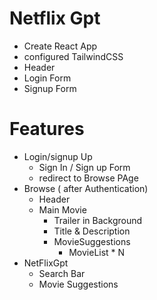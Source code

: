 # Netflix Gpt

- Create React App
- configured TailwindCSS
- Header 
- Login Form
- Signup Form

# Features
- Login/signup Up
    - Sign In / Sign up Form
    - redirect to Browse PAge
- Browse ( after Authentication)
    - Header
    - Main Movie
        - Trailer in Background
        - Title & Description
        - MovieSuggestions
            - MovieList * N
- NetFlixGpt
   - Search Bar
   - Movie Suggestions